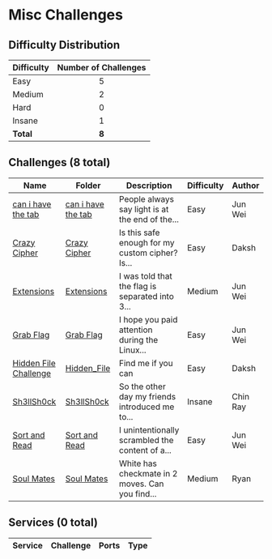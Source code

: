 
# Misc Challenges

## Difficulty Distribution
| Difficulty | Number of Challenges |
|------------|:--------------------:|
| Easy | 5 |
| Medium | 2 |
| Hard | 0 |
| Insane | 1 |
| **Total** | **8** |

## Challenges (8 total)
| Name | Folder | Description | Difficulty | Author |
|------|--------|-------------|------------|--------|
| [can i have the tab](<./can i have the tab>) | [can i have the tab](<./can i have the tab>) | People always say light is at the end of the... | Easy | Jun Wei |
| [Crazy Cipher](<./Crazy Cipher>) | [Crazy Cipher](<./Crazy Cipher>) | Is this safe enough for my custom cipher? Is... | Easy | Daksh |
| [Extensions](<./Extensions>) | [Extensions](<./Extensions>) | I was told that the flag is separated into 3... | Medium | Jun Wei |
| [Grab Flag](<./Grab Flag>) | [Grab Flag](<./Grab Flag>) | I hope you paid attention during the Linux... | Easy | Jun Wei |
| [Hidden File Challenge](<./Hidden_File>) | [Hidden_File](<./Hidden_File>) | Find me if you can | Easy | Daksh |
| [Sh3llSh0ck](<./Sh3llSh0ck>) | [Sh3llSh0ck](<./Sh3llSh0ck>) | So the other day my friends introduced me to... | Insane | Chin Ray |
| [Sort and Read](<./Sort and Read>) | [Sort and Read](<./Sort and Read>) | I unintentionally scrambled the content of a... | Easy | Jun Wei |
| [Soul Mates](<./Soul Mates>) | [Soul Mates](<./Soul Mates>) | White has checkmate in 2 moves. Can you find... | Medium | Ryan |

## Services (0 total)
| Service | Challenge | Ports | Type |
|---------|-----------|-------|------|

